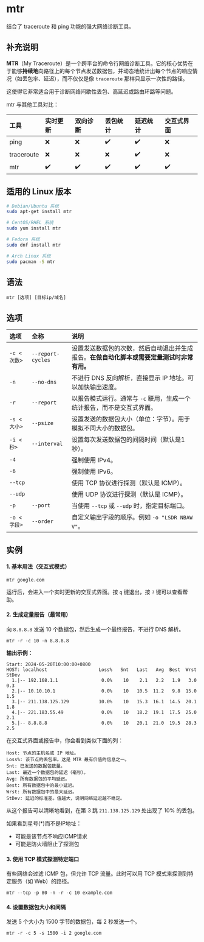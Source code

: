 mtr
===

结合了 traceroute 和 ping 功能的强大网络诊断工具。

## 补充说明

**MTR**（My Traceroute）是一个跨平台的命令行网络诊断工具。它的核心优势在于能够**持续地**向路径上的每个节点发送数据包，并动态地统计出每个节点的响应情况（如丢包率、延迟），而不仅仅是像 `traceroute` 那样只显示一次性的路径。

这使得它非常适合用于诊断网络间歇性丢包、高延迟或路由环路等问题。

mtr 与其他工具对比：

| 工具       | 实时更新 | 双向诊断 | 丢包统计 | 延迟统计 | 交互式界面 |
| :--------- | :------- | :------- | :------- | :------- | :--------- |
| ping       | ❌        | ❌        | ✔️        | ✔️        | ❌          |
| traceroute | ❌        | ❌        | ❌        | ✔️        | ❌          |
| mtr        | ✔️        | ✔️        | ✔️        | ✔️        | ✔️          |

## 适用的 Linux 版本

```bash
# Debian/Ubuntu 系统
sudo apt-get install mtr

# CentOS/RHEL 系统
sudo yum install mtr

# Fedora 系统
sudo dnf install mtr

# Arch Linux 系统
sudo pacman -S mtr
```

##  语法

```shell
mtr [选项] [目标ip/域名]
```

##  选项

| 选项        | 全称              | 说明                                                         |
| :---------- | :---------------- | :----------------------------------------------------------- |
| `-c <次数>` | `--report-cycles` | 设置发送数据包的次数，然后自动退出并生成报告。**在做自动化脚本或需要定量测试时非常有用。** |
| `-n`        | `--no-dns`        | 不进行 DNS 反向解析，直接显示 IP 地址。可以加快输出速度。    |
| `-r`        | `--report`        | 以报告模式运行。通常与 `-c` 联用，生成一个统计报告，而不是交互式界面。 |
| `-s <大小>` | `--psize`         | 设置发送的数据包大小（单位：字节）。用于模拟不同大小的数据包。 |
| `-i <秒>`   | `--interval`      | 设置每次发送数据包的间隔时间（默认是1秒）。                  |
| `-4`        |                   | 强制使用 IPv4。                                              |
| `-6`        |                   | 强制使用 IPv6。                                              |
| `--tcp`     |                   | 使用 TCP 协议进行探测（默认是 ICMP）。                       |
| `--udp`     |                   | 使用 UDP 协议进行探测（默认是 ICMP）。                       |
| `-p`        | `--port`          | 当使用 `--tcp` 或 `--udp` 时，指定目标端口。                 |
| `-o <字段>` | `--order`         | 自定义输出字段的顺序。例如 `-o "LSDR NBAW V"`。              |

##  实例

#### 1. 基本用法（交互式模式）

```
mtr google.com
```

运行后，会进入一个实时更新的交互式界面。按 `q` 键退出，按 `?` 键可以查看帮助。

#### 2. 生成定量报告（最常用）

向 `8.8.8.8` 发送 10 个数据包，然后生成一个最终报告，不进行 DNS 解析。

```
mtr -r -c 10 -n 8.8.8.8
```

**输出示例：**

```
Start: 2024-05-20T10:00:00+0800
HOST: localhost                   Loss%   Snt   Last   Avg  Best  Wrst StDev
  1.|-- 192.168.1.1                0.0%    10    2.1   2.2   1.9   3.0   0.3
  2.|-- 10.10.10.1                 0.0%    10   10.5  11.2   9.8  15.0   1.5
  3.|-- 211.138.125.129           10.0%    10   15.3  16.1  14.5  20.1   1.8
  4.|-- 221.183.55.49              0.0%    10   18.2  19.1  17.5  25.0   2.1
  5.|-- 8.8.8.8                    0.0%    10   20.1  21.0  19.5  28.3   2.5
```

在交互式界面或报告中，你会看到类似下面的列：

```
Host: 节点的主机名或 IP 地址。
Loss%: 该节点的丢包率。这是 MTR 最有价值的信息之一。
Snt: 已发送的数据包数量。
Last: 最近一个数据包的延迟（毫秒）。
Avg: 所有数据包的平均延迟。
Best: 所有数据包中的最小延迟。
Wrst: 所有数据包中的最大延迟。
StDev: 延迟的标准差。值越大，说明网络延迟越不稳定。
```

从这个报告可以清晰地看到，在第 3 跳 `211.138.125.129` 处出现了 10% 的丢包。

如果看到星号(*)而不是IP地址：

- 可能是该节点不响应ICMP请求
- 可能是防火墙阻止了探测包

#### 3. 使用 TCP 模式探测特定端口

有些网络会过滤 ICMP 包，但允许 TCP 流量。此时可以用 TCP 模式来探测到特定服务（如 Web）的路径。

```
mtr --tcp -p 80 -n -r -c 10 example.com
```

#### 4. 设置数据包大小和间隔

发送 5 个大小为 1500 字节的数据包，每 2 秒发送一个。

```
mtr -r -c 5 -s 1500 -i 2 google.com
```
